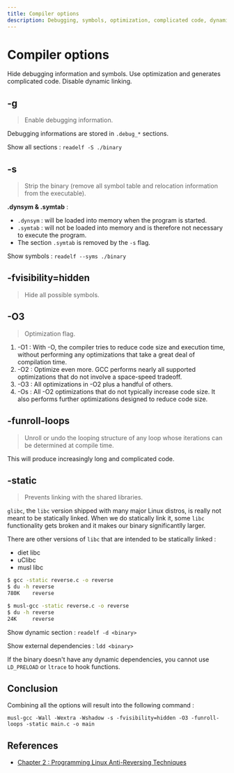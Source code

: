 ```yaml
---
title: Compiler options
description: Debugging, symbols, optimization, complicated code, dynamic linking...
---
```


# Compiler options

Hide debugging information and symbols. Use optimization and generates complicated code. Disable dynamic linking.

## -g

> Enable debugging information.

Debugging informations are stored in `.debug_*` sections.

Show all sections : `readelf -S ./binary`

## -s

> Strip the binary (remove all symbol table and relocation information from the executable).

**.dynsym & .symtab** :

- `.dynsym` : will be loaded into memory when the program is started.
- `.symtab` : will not be loaded into memory and is therefore not necessary to execute the program.
- The section `.symtab` is removed by the `-s` flag.

Show symbols : `readelf --syms ./binary`

## -fvisibility=hidden

> Hide all possible symbols.

## -O3

> Optimization flag.

1. -O1 : With -O, the compiler tries to reduce code size and execution time, without performing any optimizations that take a great deal of compilation time.
2. -O2 : Optimize even more. GCC performs nearly all supported optimizations that do not involve a space-speed tradeoff.
3. -O3 : All optimizations in -O2 plus a handful of others.
4. -Os : All -O2 optimizations that do not typically increase code size. It also performs further optimizations designed to reduce code size.

## -funroll-loops

> Unroll or undo the looping structure of any loop whose iterations can be determined at compile time.

This will produce increasingly long and complicated code.

## -static

> Prevents linking with the shared libraries.

`glibc`, the `libc` version shipped with many major Linux distros, is really not meant to be statically linked. When we do statically link it, some `libc`
functionality gets broken and it makes our binary significantlly larger.

There are other versions of `libc` that are intended to be statically linked :

- diet libc
- uClibc
- musl libc

```bash
$ gcc -static reverse.c -o reverse
$ du -h reverse
780K    reverse

$ musl-gcc -static reverse.c -o reverse
$ du -h reverse
24K     reverse
```

Show dynamic section : `readelf -d <binary>`

Show external dependencies : `ldd <binary>`

If the binary doesn't have any dynamic dependencies, you cannot use `LD_PRELOAD` or `ltrace` to hook functions.

## Conclusion

Combining all the options will result into the following command :

`musl-gcc -Wall -Wextra -Wshadow -s -fvisibility=hidden -O3 -funroll-loops -static main.c -o main`

## References

- [Chapter 2 : Programming Linux Anti-Reversing Techniques](https://vxug.fakedoma.in/papers/VXUG/Mirrors/AntiReverseEngineeringLinux.pdf)
